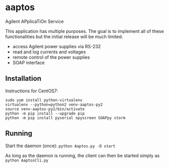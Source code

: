 aaptos
======

Agilent APplicaTiOn Service

This application has multiple purposes. The goal is to implement all of these functionalities but the initial release will be much limited.
- access Agilent power supplies via RS-232
- read and log currents and voltages 
- remote control of the power supplies
- SOAP interface

Installation
------------

Instructions for CentOS7:

```
sudo yum install python-virtualenv
virtualenv --python=python2 venv-aaptos-py2
source venv-aaptos-py2/bin/activate
python -m pip install --upgrade pip
python -m pip install pyserial npyscreen SOAPpy storm
```

Running
-------

Start the daemon (once): `python Aaptos.py -D start`

As long as the daemon is running, the client can then be started simply as `python AaptosCli.py`
